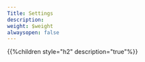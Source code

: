 ```yaml
---
Title: Settings
description: 
weight: $weight
alwaysopen: false
---
```

{{%children style="h2" description="true"%}}